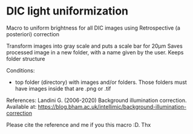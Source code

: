 # DIC light uniformization

Macro to uniform brightness for all DIC images using Retrospective (a posteriori) correction

Transform images into gray scale and puts a scale bar for 20µm
Saves processed image in a new folder, with a name given by the user. Keeps folder structure

Conditions:
- top folder (directory) with images and/or folders. Those folders must have images inside that are .png or .tif

References: Landini G. (2006-2020) Background illumination correction. Available at: https://blog.bham.ac.uk/intellimic/background-illumination-correction

Please cite the reference and me if you this macro :D. Thx
